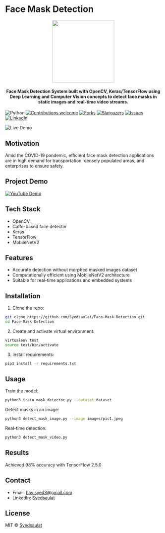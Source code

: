 # Face Mask Detection

<div align="center">
  <img src="https://github.com/Syedsaulat/Face-Mask-Detection/blob/logo/Logo/facemaskdetection.ai%20%40%2051.06%25%20(CMYK_GPU%20Preview)%20%2018-02-2021%2018_33_18%20(2).png" width="200" height="200"/>
  <h4>Face Mask Detection System built with OpenCV, Keras/TensorFlow using Deep Learning and Computer Vision concepts to detect face masks in static images and real-time video streams.</h4>
</div>

![Python](https://img.shields.io/badge/python-v3.6+-blue.svg)
[![Contributions welcome](https://img.shields.io/badge/contributions-welcome-brightgreen.svg)](https://github.com/Syedsaulat/Face-Mask-Detection/issues)
[![Forks](https://img.shields.io/github/forks/Syedsaulat/Face-Mask-Detection.svg?logo=github)](https://github.com/Syedsaulat/Face-Mask-Detection/network/members)
[![Stargazers](https://img.shields.io/github/stars/Syedsaulat/Face-Mask-Detection.svg?logo=github)](https://github.com/Syedsaulat/Face-Mask-Detection/stargazers)
[![Issues](https://img.shields.io/github/issues/Syedsaulat/Face-Mask-Detection.svg?logo=github)](https://github.com/Syedsaulat/Face-Mask-Detection/issues)
[![LinkedIn](https://img.shields.io/badge/-LinkedIn-black.svg?style=flat-square&logo=linkedin&colorB=555)](https://www.linkedin.com/in/syedsaulat/)

![Live Demo](https://github.com/Syedsaulat/Face-Mask-Detection/blob/master/Readme_images/Demo.gif)

## Motivation
Amid the COVID-19 pandemic, efficient face mask detection applications are in high demand for transportation, densely populated areas, and enterprises to ensure safety.

## Project Demo
[![YouTube Demo](https://img.youtube.com/vi/wYwW7gAYyxw/0.jpg)](https://youtu.be/wYwW7gAYyxw)

## Tech Stack
- OpenCV
- Caffe-based face detector
- Keras
- TensorFlow
- MobileNetV2

## Features
- Accurate detection without morphed masked images dataset
- Computationally efficient using MobileNetV2 architecture
- Suitable for real-time applications and embedded systems

## Installation
1. Clone the repo:
```bash
git clone https://github.com/Syedsaulat/Face-Mask-Detection.git
cd Face-Mask-Detection
```

2. Create and activate virtual environment:
```bash
virtualenv test
source test/bin/activate
```

3. Install requirements:
```bash
pip3 install -r requirements.txt
```

## Usage
Train the model:
```bash
python3 train_mask_detector.py --dataset dataset
```

Detect masks in an image:
```bash
python3 detect_mask_image.py --image images/pic1.jpeg
```

Real-time detection:
```bash
python3 detect_mask_video.py
```

## Results
Achieved 98% accuracy with TensorFlow 2.5.0

## Contact
- Email: havisyed3@gmail.com
- LinkedIn: [Syedsaulat](https://www.linkedin.com/in/syedsaulat/)

## License
MIT © [Syedsaulat](https://github.com/Syedsaulat/Face-Mask-Detection/blob/master/LICENSE)
